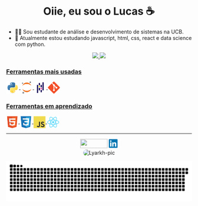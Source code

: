  
 <h1 align = "center"/>  Oiie, eu sou o Lucas ☕️</h1>
  
- 👨‍🎓 Sou estudante de análise e desenvolvimento de sistemas na UCB.
- 🧠 Atualmente estou estudando javascript, html, css, react e data science com python.


<div align="center">
  <a href="https://github.com/Lyarkh">
  <img height="150em" src="https://github-readme-stats.vercel.app/api?username=Lyarkh&show_icons=true&theme=gotham&include_all_commits=true&count_private=true"/>
  <img height="150em" src="https://github-readme-stats.vercel.app/api/top-langs/?username=Lyarkh&layout=compact&langs_count=7&theme=gotham"/>
</div>
 
<div align="left" style="display: inline">
 
 <h3>Ferramentas mais usadas</h3> 
 
  <img align="center"  alt="Lyarkh-Pyhton" height="35" width="35" src="https://github.com/devicons/devicon/blob/v2.15.1/icons/python/python-original.svg">
  <img align="center" alt="Lyarkh-Jupyter" height="33" width="33"  src="https://github.com/devicons/devicon/blob/v2.15.1/icons/jupyter/jupyter-original.svg">
  <img align="center" alt="Lyarkh-PANDAS" height="33" width="33"  src="https://github.com/devicons/devicon/blob/v2.15.1/icons/pandas/pandas-original.svg">
  <img align="center" alt="Lyarkh-GIT" height="33" width="33"  src="https://github.com/devicons/devicon/blob/v2.15.1/icons/git/git-original.svg">
</div>
<br>

   
 
  
  
 <div align="left" style="display: inline">
  
  <h3>Ferramentas em aprendizado</h3>
  
  <img align="center" alt="Lyarkh-HTML" height="33" width="33" src="https://github.com/devicons/devicon/blob/v2.15.1/icons/html5/html5-original.svg">
  <img align="center" alt="Lyarkh-CSS" height="33" width="33"  src="https://github.com/devicons/devicon/blob/v2.15.1/icons/css3/css3-original.svg">
  <img align="center" alt="Lyarkh-JS" height="33" width="33"  src="https://github.com/devicons/devicon/blob/v2.15.1/icons/javascript/javascript-original.svg">  
  <img align="center" alt="Lyarkh-REACT" height="33" width="33"  src="https://github.com/devicons/devicon/blob/v2.15.1/icons/react/react-original.svg">
 </div>
  
---
 
 <div align ="center" display="inline-block"> 
    <a href = "mailto:lcemanuel.emanuel@gmail.com"><img src="https://img.shields.io/badge/-Gmail-%23333?style=for-the-badge&logo=gmail&logoColor=white" target="_blank" height="25" width="74"></a>
    <a href="https://www.linkedin.com/in/lucasemanuelsilva/" target="_blank"><img src="https://github.com/devicons/devicon/blob/v2.15.1/icons/linkedin/linkedin-original.svg" target="_blank" height="25"></a> 
 </div>
 
<div align="center" display="inline-block">
    <img align="center" alt="Lyarkh-pic" height="170" style="border-radius:100px;"  src="https://cdn.discordapp.com/attachments/884155938985111702/919947401568067584/o_eu.png" style="border-radius: 5px solid"> 
</div>
  
    
  ![Snake animation](https://github.com/Lyarkh/Lyarkh/blob/output/github-contribution-grid-snake.svg)
